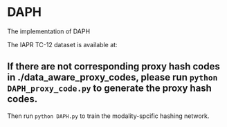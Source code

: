# DAPH
The implementation of DAPH


The IAPR TC-12 dataset is available at:

## If there are not corresponding proxy hash codes in ./data_aware_proxy_codes, please run ```python DAPH_proxy_code.py``` to generate the proxy hash codes.

Then run ```python DAPH.py``` to train the modality-spcific hashing network.
